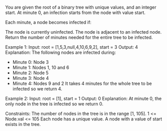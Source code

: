 
You are given the root of a binary tree with unique values, and an integer start. At minute 0, an infection starts from the node with value start.

Each minute, a node becomes infected if:

The node is currently uninfected.
The node is adjacent to an infected node.
Return the number of minutes needed for the entire tree to be infected.


Example 1:
Input: root = [1,5,3,null,4,10,6,9,2], start = 3
Output: 4
Explanation: The following nodes are infected during:
- Minute 0: Node 3
- Minute 1: Nodes 1, 10 and 6
- Minute 2: Node 5
- Minute 3: Node 4
- Minute 4: Nodes 9 and 2
It takes 4 minutes for the whole tree to be infected so we return 4.

Example 2:
Input: root = [1], start = 1
Output: 0
Explanation: At minute 0, the only node in the tree is infected so we return 0.

Constraints:
The number of nodes in the tree is in the range [1, 105].
1 <= Node.val <= 105
Each node has a unique value.
A node with a value of start exists in the tree.